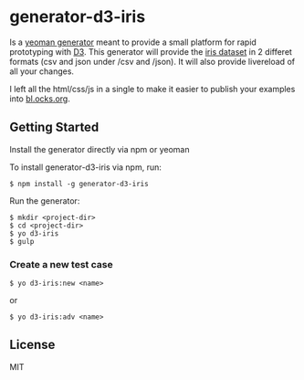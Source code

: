# generator-d3-iris

Is a [yeoman generator](http://yeoman.io/) meant to provide a small platform for rapid prototyping with [D3](http://d3js.org/). This generator will provide the [iris dataset](http://en.wikipedia.org/wiki/Iris_flower_data_set) in 2 differet formats (csv and json under /csv and /json). It will also provide livereload of all your changes.

I left all the html/css/js in a single to make it easier to publish your examples into [bl.ocks.org](http://bl.ocks.org/).

## Getting Started

Install the generator directly via npm or yeoman

To install generator-d3-iris via npm, run:

```
$ npm install -g generator-d3-iris
```

Run the generator:

```
$ mkdir <project-dir>
$ cd <project-dir>
$ yo d3-iris
$ gulp
```

### Create a new test case

```
$ yo d3-iris:new <name>
```
or
```
$ yo d3-iris:adv <name>
```

## License

MIT